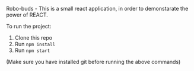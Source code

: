 Robo-buds - This is a small react application, in order to demonstarate the power of REACT. 

To run the project:

1. Clone this repo
2. Run `npm install`
3. Run `npm start`

(Make sure you have installed git before running the above commands)
